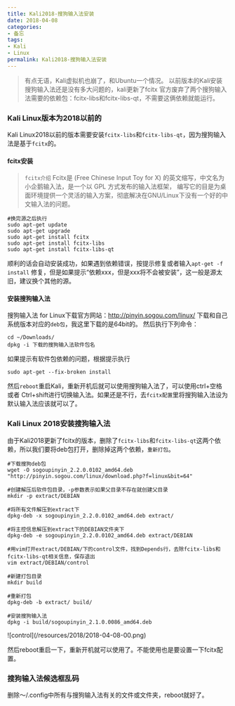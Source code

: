 ```yaml
---
title: Kali2018-搜狗输入法安装
date: 2018-04-08
categories:
- 备忘
tags:
- Kali
- Linux
permalink: Kali2018-搜狗输入法安装
---
```


> 有点无语，Kali虚拟机也崩了，和Ubuntu一个情况。
> 以前版本的Kali安装搜狗输入法还是没有多大问题的，kali更新了fcitx
> 官方废弃了两个搜狗输入法需要的依赖包：fcitx-libs和fcitx-libs-qt，不需要这俩依赖就能运行。
<!-- more -->


### Kali Linux版本为2018以前的

Kali Linux2018以前的版本需要安装`fcitx-libs`和`fcitx-libs-qt`，因为搜狗输入法是基于`fcitx`的。

#### fcitx安装

> `fcitx介绍`
> Fcitx是 (Free Chinese Input Toy for X) 的英文缩写，中文名为小企鹅输入法，是一个以 GPL 方式发布的输入法框架， 编写它的目是为桌面环境提供一个灵活的输入方案，彻底解决在GNU/Linux下没有一个好的中文输入法的问题。

```
#换完源之后执行
sudo apt-get update
sudo apt-get upgrade
sudo apt-get install fcitx
sudo apt-get install fcitx-libs
sudo apt-get install fcitx-libs-qt
```
顺利的话会自动安装成功，如果遇到依赖错误，按提示修复或者输入`apt-get -f install` 修复，但是如果提示“依赖xxx，但是xxx将不会被安装”，这一般是源太旧，建议换个其他的源。

#### 安装搜狗输入法

搜狗输入法 for Linux下载官方网站：http://pinyin.sogou.com/linux/ 
下载和自己系统版本对应的`deb包`，我这里下载的是64bit的。
然后执行下列命令：

```
cd ~/Downloads/
dpkg -i 下载的搜狗输入法软件包名
```
如果提示有软件包依赖的问题，根据提示执行

```
sudo apt-get --fix-broken install
```
然后`reboot`重启Kali，重新开机后就可以使用搜狗输入法了，可以使用ctrl+空格 或者 Ctrl+shift进行切换输入法。如果还是不行，去`fcitx配置`里将搜狗输入法设为默认输入法应该就可以了。


### Kali Linux 2018安装搜狗输入法

由于Kali2018更新了fcitx的版本，删除了`fcitx-libs`和`fcitx-libs-qt`这两个依赖，所以我们要将deb包打开，删除掉这两个依赖，`重新打包`。

```
#下载搜狗deb包
wget -O sogoupinyin_2.2.0.0102_amd64.deb "http://pinyin.sogou.com/linux/download.php?f=linux&bit=64"

#创建解压后软件包目录，-p参数表示如果父目录不存在就创建父目录
mkdir -p extract/DEBIAN

#将所有文件解压到extract下
dpkg-deb -x sogoupinyin_2.2.0.0102_amd64.deb extract/

#将主控信息解压到extract下的DEBIAN文件夹下
dpkg-deb -e sogoupinyin_2.2.0.0102_amd64.deb extract/DEBIAN

#用vim打开extract/DEBIAN/下的control文件，找到Depends行，去除fcitx-libs和fcitx-libs-qt相关信息，保存退出
vim extract/DEBIAN/control

#新建打包目录
mkdir build

#重新打包
dpkg-deb -b extract/ build/

#安装搜狗输入法
dpkg -i build/sogoupinyin_2.1.0.0086_amd64.deb
```

<div align="left">
    ![control](/resources/2018/2018-04-08-00.png)
</div>

然后reboot重启一下，重新开机就可以使用了。不能使用也是要设置一下fcitx配置。

### 搜狗输入法候选框乱码

删除～/.config中所有与搜狗输入法有关的文件或文件夹，reboot就好了。

